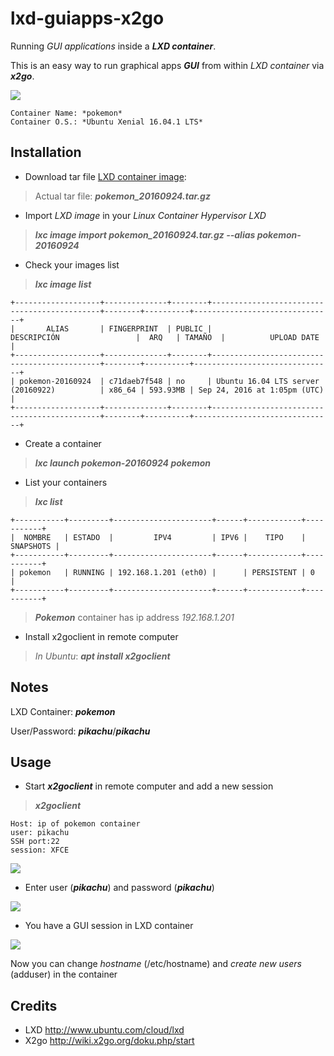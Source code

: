 # lxd-guiapps-x2go
Running *GUI applications* inside a ***LXD container***.

This is an easy way to run graphical apps ***GUI***  from within *LXD container* via ***x2go***.

![](http://www.delegacionprovincial.com/mediawiki/upload_files/lxd_images/images/lxd_x2go_scenario.png)

```
Container Name: *pokemon*
Container O.S.: *Ubuntu Xenial 16.04.1 LTS*
```

## Installation

- Download tar file  [LXD container image](http://www.delegacionprovincial.com/mediawiki/upload_files/lxd_images/pokemon_20160924.tar.gz):

>Actual tar file: ***pokemon_20160924.tar.gz***

- Import *LXD image* in your *Linux Container Hypervisor LXD* 

>***lxc image import pokemon_20160924.tar.gz --alias pokemon-20160924***

- Check your images list 
 
>***lxc image list***

```
+-------------------+--------------+--------+---------------------------------------------+--------+----------+-------------------------------+
|       ALIAS       | FINGERPRINT  | PUBLIC |                DESCRIPCIÓN                 |  ARQ   | TAMAÑO  |          UPLOAD DATE          |
+-------------------+--------------+--------+---------------------------------------------+--------+----------+-------------------------------+
| pokemon-20160924  | c71daeb7f548 | no     | Ubuntu 16.04 LTS server (20160922)          | x86_64 | 593.93MB | Sep 24, 2016 at 1:05pm (UTC)  |
+-------------------+--------------+--------+---------------------------------------------+--------+----------+-------------------------------+
```

- Create a container

> ***lxc launch pokemon-20160924 pokemon***

- List your containers

> ***lxc list***
```
+-----------+---------+----------------------+------+------------+-----------+
|  NOMBRE   | ESTADO  |         IPV4         | IPV6 |    TIPO    | SNAPSHOTS |
+-----------+---------+----------------------+------+------------+-----------+
| pokemon   | RUNNING | 192.168.1.201 (eth0) |      | PERSISTENT | 0         |
+-----------+---------+----------------------+------+------------+-----------+
```

> ***Pokemon*** container has ip address *192.168.1.201*

- Install x2goclient in remote computer

>*In Ubuntu*: ***apt install x2goclient***

## Notes

LXD Container: ***pokemon***

User/Password: ***pikachu***/***pikachu***

## Usage

- Start ***x2goclient*** in remote computer and add a new session

>***x2goclient***

```
Host: ip of pokemon container
user: pikachu
SSH port:22
session: XFCE
```
![](http://www.delegacionprovincial.com/mediawiki/upload_files/lxd_images/images/lxd_x2go_session.png)

- Enter user (***pikachu***) and password (***pikachu***)

![](http://www.delegacionprovincial.com/mediawiki/upload_files/lxd_images/images/lxd_x2go_login.png)

- You have a GUI session in LXD container

![](http://www.delegacionprovincial.com/mediawiki/upload_files/lxd_images/images/lxd_x2go_panel.png)

Now you can change *hostname* (/etc/hostname) and *create new users* (adduser) in the container

## Credits
- LXD http://www.ubuntu.com/cloud/lxd
- X2go http://wiki.x2go.org/doku.php/start

